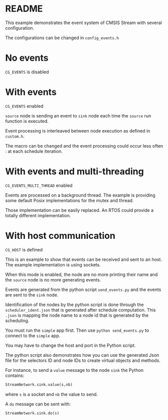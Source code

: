 # README

This example demonstrates the event system of CMSIS Stream with several configuration.

The configurations can be changed in `config_events.h`

# No events 
`CG_EVENTS` is disabled

# With events
`CG_EVENTS` enabled

`source` node is sending an event to `sink` node each time the
`source` run function is executed.

Event processing is interleaved between node execution as defined
in `custom.h`.

The macro can be changed and the event processing could occur less often : at each schedule iteration.

# With events and multi-threading

`CG_EVENTS_MULTI_THREAD` enabled

Events are processed on a background thread.
The example is providing some default Posix implementations for the mutex and thread.

Those implementation can be easily replaced. An RTOS could provide a totally different implementation.

# With host communication
`CG_HOST` is defined

This is an example to show that events can be received and sent to an host.
The example implementation is using sockets.

When this mode is enabled, the node are no more printing their name and the `source` node is no more generating events.

Events are generated from the python script `send_events.py` and the events
are sent to the `sink` node.

Identification of the nodes by the python script is done through the `scheduler_ident.json` that is generated after schedule computation. This `.json` is mapping the node name to a node id that is generated by the scheduling.


You must run the `simple` app first.
Then use `python send_events.py` to connect to the `simple` app.

You may have to change the host and port in the Python script.

The python script also demonstrates how you can use the generated Json file for the selectors ID and node IDs to create virtual objects and methods.

For instance, to send a `value` message to the node `sink` the Python contains:

```python
StreamNetwork.sink.value(s,nb)
```

where `s` is a socket and `nb` the value to send.

A `do` message can be sent with:

```python
StreamNetwork.sink.do(s)
```